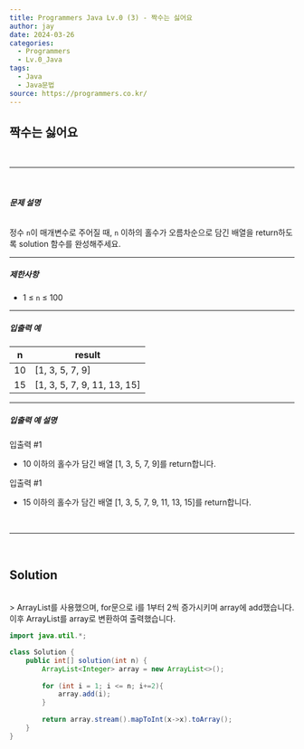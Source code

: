 ```yaml
---
title: Programmers Java Lv.0 (3) - 짝수는 싫어요
author: jay
date: 2024-03-26
categories:
  - Programmers
  - Lv.0_Java
tags:
  - Java
  - Java문법
source: https://programmers.co.kr/
---
```

## **짝수는 싫어요**

<br />

---

<br/>

###### **문제 설명**

정수 `n`이 매개변수로 주어질 때, `n` 이하의 홀수가 오름차순으로 담긴 배열을 return하도록 solution 함수를 완성해주세요.

---

##### **제한사항**

- 1 ≤ `n` ≤ 100

---

##### **입출력 예**

|n|result|
|---|---|
|10|[1, 3, 5, 7, 9]|
|15|[1, 3, 5, 7, 9, 11, 13, 15]|

---

##### **입출력 예 설명**

입출력 #1

- 10 이하의 홀수가 담긴 배열 [1, 3, 5, 7, 9]를 return합니다.

입출력 #1

- 15 이하의 홀수가 담긴 배열 [1, 3, 5, 7, 9, 11, 13, 15]를 return합니다.

<br />

---

<br/>

## **Solution**
<br/>
> ArrayList를 사용했으며, for문으로 i를 1부터 2씩 증가시키며 array에 add했습니다. 이후 ArrayList를 array로 변환하여 출력했습니다.

```java
import java.util.*;

class Solution {
    public int[] solution(int n) {
        ArrayList<Integer> array = new ArrayList<>();
        
        for (int i = 1; i <= n; i+=2){
            array.add(i);
        }
        
        return array.stream().mapToInt(x->x).toArray();
    }
}
```